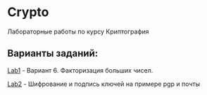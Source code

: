 # Crypto
Лабораторные работы по курсу Криптография

## Варианты заданий:
[Lab1](Lab1) - Вариант 6. Факторизация больших чисел.

[Lab2](Lab2) - Шифрование и подпись ключей на примере pgp и почты

